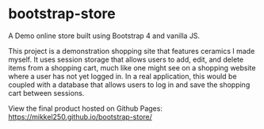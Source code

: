# bootstrap-store
A Demo online store built using Bootstrap 4 and vanilla JS.

This project is a demonstration shopping site that features ceramics I made myself. 
It uses session storage that allows users to add, edit, and delete items from a shopping cart, much like one might see on a shopping website where a user has not yet logged in.
In a real application, this would be coupled with a database that allows users to log in and save the shopping cart between sessions.


View the final product hosted on Github Pages: https://mikkel250.github.io/bootstrap-store/
